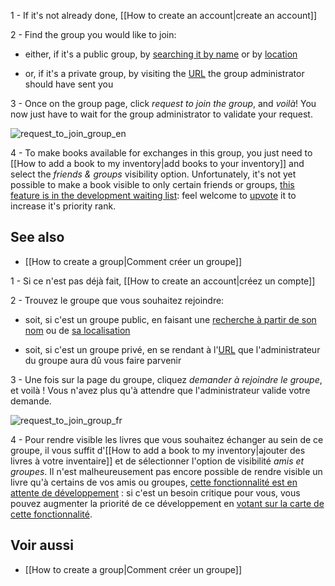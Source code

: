 <!-- LANG:EN, title="How to join an existing group"-->

1 - If it's not already done, [[How to create an account|create an account]]



2 - Find the group you would like to join:

  - either, if it's a public group, by [searching it by name](https://inventaire.io/network/groups/search) or by [location](https://inventaire.io/network/groups/nearby)

  - or, if it's a private group, by visiting the [URL](https://en.wikipedia.org/wiki/Uniform_Resource_Locator) the group administrator should have sent you



3 - Once on the group page, click *request to join the group*, and *voilà*! You now just have to wait for the group administrator to validate your request.

![request_to_join_group_en](https://user-images.githubusercontent.com/1596934/27707390-7449841c-5d15-11e7-9afe-0a89b17e35b0.png)



4 - To make books available for exchanges in this group, you just need to [[How to add a book to my inventory|add books to your inventory]] and select the *friends & groups* visibility option. Unfortunately, it's not yet possible to make a book visible to only certain friends or groups, [this feature is in the development waiting list](https://trello.com/c/hVawMbmt): feel welcome to [upvote](https://trello.com/c/hVawMbmt) it to increase it's priority rank.



## See also

* [[How to create a group|Comment créer un groupe]]



<!-- LANG:FR, title="Comment rejoindre un groupe existant"-->



1 - Si ce n'est pas déjà fait, [[How to create an account|créez un compte]]



2 - Trouvez le groupe que vous souhaitez rejoindre:

  - soit, si c'est un groupe public, en faisant une [recherche à partir de son nom](https://inventaire.io/network/groups/search) ou de [sa localisation](https://inventaire.io/network/groups/nearby)

  - soit, si c'est un groupe privé, en se rendant à l'[URL](https://fr.wikipedia.org/wiki/Uniform_Resource_Locator) que l'administrateur du groupe aura dû vous faire parvenir



3 - Une fois sur la page du groupe, cliquez *demander à rejoindre le groupe*, et voilà ! Vous n'avez plus qu'à attendre que l'administrateur valide votre demande.

![request_to_join_group_fr](https://user-images.githubusercontent.com/1596934/27707297-24553fdc-5d15-11e7-8bce-5c46d5abc696.png)



4 - Pour rendre visible les livres que vous souhaitez échanger au sein de ce groupe, il vous suffit d'[[How to add a book to my inventory|ajouter des livres à votre inventaire]] et de sélectionner l'option de visibilité *amis et groupes*. Il n'est malheureusement pas encore possible de rendre visible un livre qu'à certains de vos amis ou groupes, [cette fonctionnalité est en attente de développement](https://trello.com/c/hVawMbmt) : si c'est un besoin critique pour vous, vous pouvez augmenter la priorité de ce développement en [votant sur la carte de cette fonctionnalité](https://trello.com/c/hVawMbmt).



## Voir aussi

* [[How to create a group|Comment créer un groupe]]
